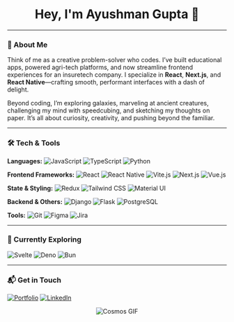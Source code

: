<h1 align="center">Hey, I'm Ayushman Gupta 👋</h1>



---

### 🚀 About Me

Think of me as a creative problem-solver who codes. I’ve built educational apps, powered agri-tech platforms, and now streamline frontend experiences for an insuretech company. I specialize in **React**, **Next.js**, and **React Native**—crafting smooth, performant interfaces with a dash of delight.

Beyond coding, I’m exploring galaxies, marveling at ancient creatures, challenging my mind with speedcubing, and sketching my thoughts on paper. It’s all about curiosity, creativity, and pushing beyond the familiar.

---

### 🛠 Tech & Tools

**Languages:**
![JavaScript](https://img.shields.io/badge/-JavaScript-F7DF1E?style=flat-square&logo=javascript&logoColor=black)
![TypeScript](https://img.shields.io/badge/-TypeScript-3178C6?style=flat-square&logo=typescript&logoColor=white)
![Python](https://img.shields.io/badge/-Python-3776AB?style=flat-square&logo=python&logoColor=white)

**Frontend Frameworks:**
![React](https://img.shields.io/badge/-React-61DAFB?style=flat-square&logo=react&logoColor=black)
![React Native](https://img.shields.io/badge/-React%20Native-61DAFB?style=flat-square&logo=react&logoColor=black)
![Vite.js](https://img.shields.io/badge/Vite-646CFF?style=flat-square&logo=Vite&logoColor=white)
![Next.js](https://img.shields.io/badge/-Next.js-000000?style=flat-square&logo=next.js&logoColor=white)
![Vue.js](https://img.shields.io/badge/-Vue.js-4FC08D?style=flat-square&logo=vue.js&logoColor=white)

**State & Styling:**
![Redux](https://img.shields.io/badge/-Redux-764ABC?style=flat-square&logo=redux&logoColor=white)
![Tailwind CSS](https://img.shields.io/badge/-Tailwind%20CSS-38B2AC?style=flat-square&logo=tailwind-css&logoColor=white)
![Material UI](https://img.shields.io/badge/-Material%20UI-007FFF?style=flat-square&logo=mui&logoColor=white)

**Backend & Others:**
![Django](https://img.shields.io/badge/-Django-092E20?style=flat-square&logo=django&logoColor=white)
![Flask](https://img.shields.io/badge/-Flask-000000?style=flat-square&logo=flask&logoColor=white)
![PostgreSQL](https://img.shields.io/badge/-PostgreSQL-336791?style=flat-square&logo=postgresql&logoColor=white)

**Tools:**
![Git](https://img.shields.io/badge/-Git-F05032?style=flat-square&logo=git&logoColor=white)
![Figma](https://img.shields.io/badge/-Figma-F24E1E?style=flat-square&logo=figma&logoColor=white)
![Jira](https://img.shields.io/badge/-Jira-0052CC?style=flat-square&logo=jira&logoColor=white)

---

### 🌱 Currently Exploring
![Svelte](https://img.shields.io/badge/-Svelte-FF3E00?style=flat-square&logo=svelte&logoColor=white)
![Deno](https://img.shields.io/badge/-Deno-000000?style=flat-square&logo=deno&logoColor=white)
![Bun](https://img.shields.io/badge/-Bun-000000?style=flat-square&logo=bun&logoColor=white)

---

### 📬 Get in Touch
[![Portfolio](https://img.shields.io/badge/-Portfolio-000000?style=flat-square&logo=vercel&logoColor=white)](https://ayushman.dev)
[![LinkedIn](https://img.shields.io/badge/-LinkedIn-0077B5?style=flat-square&logo=linkedin&logoColor=white)](https://www.linkedin.com/in/ayushman-git/)

<p align="center">
  <img src="https://images.unsplash.com/photo-1614730321146-b6fa6a46bcb4?q=80&w=1974&auto=format&fit=crop&ixlib=rb-4.0.3&ixid=M3wxMjA3fDB8MHxwaG90by1wYWdlfHx8fGVufDB8fHx8fA%3D%3D" alt="Cosmos GIF"/>
</p>
